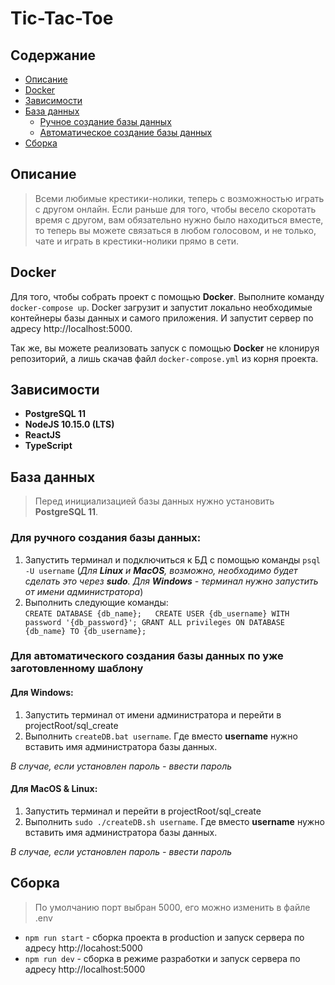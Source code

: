# Tic-Tac-Toe    

## Содержание

* [Описание](#description)
* [Docker](#docker)
* [Зависимости](#dependencies)
* [База данных](#database)
	* [Ручное создание базы данных](#database_self)
	* [Автоматическое создание базы данных](#database_auto)
* [Сборка](#build)

## <a name="desctiprion"></a>Описание
> Всеми любимые крестики-нолики, теперь с возможностью играть с другом онлайн.
Если раньше для того, чтобы весело скоротать время с другом, вам обязательно нужно было находиться вместе, то теперь вы можете связаться в любом голосовом, и не только, чате и играть в крестики-нолики прямо в сети.

## <a name="docker"></a>Docker  
Для того, чтобы собрать проект с помощью __Docker__. Выполните команду `docker-compose up`. Docker загрузит и запустит локально необходимые контейнеры базы данных и самого приложения. И запустит сервер по адресу http://localhost:5000.

Так же, вы можете реализовать запуск с помощью __Docker__ не клонируя репозиторий, а лишь скачав файл `docker-compose.yml` из корня проекта. 
  
## <a name="dependencies"></a>Зависимости  
* __PostgreSQL 11__  
* __NodeJS 10.15.0 (LTS)__  
* __ReactJS__  
* __TypeScript__  
  
## <a name="database"></a>База данных  
> Перед инициализацией базы данных нужно установить __PostgreSQL 11__.  

### <a name="database_self"></a>Для ручного создания базы данных:
1. Запустить терминал и подключиться к БД с помощью команды `psql -U username` (_Для __Linux__ и __MacOS__, возможно, необходимо будет сделать это через __sudo__. Для __Windows__ - терминал нужно запустить от имени администратора_)  
3. Выполнить следующие команды:   
`CREATE DATABASE {db_name};  
 CREATE USER {db_username} WITH password '{db_password}'; GRANT ALL privileges ON DATABASE {db_name} TO {db_username};`  

### <a name="database_auto"></a>Для автоматического создания базы данных по уже заготовленному шаблону
  
#### Для Windows:  
 
1. Запустить терминал от имени администратора и перейти в projectRoot/sql_create  
2. Выполнить `createDB.bat username`. Где вместо __username__ нужно вставить имя администратора базы данных.   
  
_В случае, если установлен пароль - ввести пароль_   

#### Для MacOS & Linux:  
  
1. Запустить терминал и перейти в projectRoot/sql_create  
2. Выполнить `sudo ./createDB.sh username`. Где вместо __username__ нужно вставить имя администратора базы данных.   
  
_В случае, если установлен пароль - ввести пароль_
 
## <a name="build"></a>Сборка  
> По умолчанию порт выбран 5000, его можно изменить в файле .env

* `npm run start` - сборка проекта в production и запуск сервера по адресу http://locahost:5000  
* `npm run dev` - сборка в режиме разработки и запуск сервера по адресу http://localhost:5000
